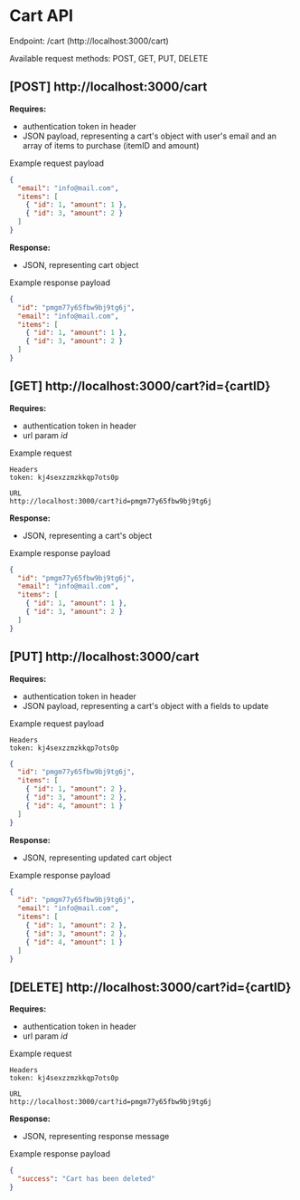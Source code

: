 # Cart API

Endpoint: /cart (http://localhost:3000/cart)

Available request methods: POST, GET, PUT, DELETE

## [POST] http://localhost:3000/cart

**Requires:**

- authentication token in header
- JSON payload, representing a cart's object with user's email and an array of items to purchase (itemID and amount)

Example request payload

```json
{
  "email": "info@mail.com",
  "items": [
    { "id": 1, "amount": 1 },
    { "id": 3, "amount": 2 }
  ]
}
```

**Response:**

- JSON, representing cart object

Example response payload

```json
{
  "id": "pmgm77y65fbw9bj9tg6j",
  "email": "info@mail.com",
  "items": [
    { "id": 1, "amount": 1 },
    { "id": 3, "amount": 2 }
  ]
}
```

## [GET] http://localhost:3000/cart?id={cartID}

**Requires:**

- authentication token in header
- url param _id_

Example request

```
Headers
token: kj4sexzzmzkkqp7ots0p

URL
http://localhost:3000/cart?id=pmgm77y65fbw9bj9tg6j
```

**Response:**

- JSON, representing a cart's object

Example response payload

```json
{
  "id": "pmgm77y65fbw9bj9tg6j",
  "email": "info@mail.com",
  "items": [
    { "id": 1, "amount": 1 },
    { "id": 3, "amount": 2 }
  ]
}
```

## [PUT] http://localhost:3000/cart

**Requires:**

- authentication token in header
- JSON payload, representing a cart's object with a fields to update

Example request payload

```
Headers
token: kj4sexzzmzkkqp7ots0p
```

```json
{
  "id": "pmgm77y65fbw9bj9tg6j",
  "items": [
    { "id": 1, "amount": 2 },
    { "id": 3, "amount": 2 },
    { "id": 4, "amount": 1 }
  ]
}
```

**Response:**

- JSON, representing updated cart object

Example response payload

```json
{
  "id": "pmgm77y65fbw9bj9tg6j",
  "email": "info@mail.com",
  "items": [
    { "id": 1, "amount": 2 },
    { "id": 3, "amount": 2 },
    { "id": 4, "amount": 1 }
  ]
}
```

## [DELETE] http://localhost:3000/cart?id={cartID}

**Requires:**

- authentication token in header
- url param _id_

Example request

```
Headers
token: kj4sexzzmzkkqp7ots0p

URL
http://localhost:3000/cart?id=pmgm77y65fbw9bj9tg6j
```

**Response:**

- JSON, representing response message

Example response payload

```json
{
  "success": "Cart has been deleted"
}
```

